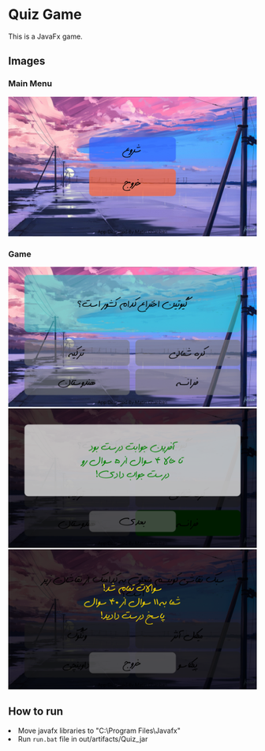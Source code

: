 # Quiz Game

This is a JavaFx game.

## Images
### Main Menu
![](images/img.png)

### Game
![](images/img_1.png)
![](images/img_2.png)
![](images/img_3.png)


## How to run
<li>Move javafx libraries to "C:\Program Files\Javafx"</li>
<li>Run <code>run.bat</code> file in out/artifacts/Quiz_jar</li>
